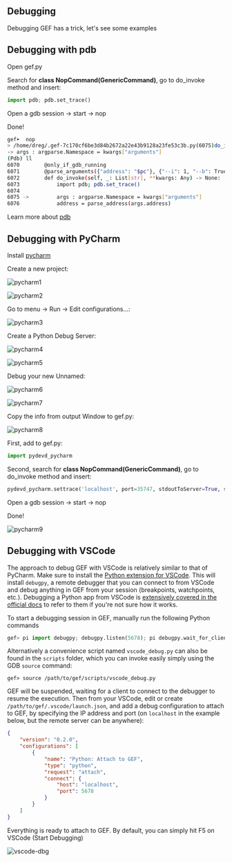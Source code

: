 ## Debugging

Debugging GEF has a trick, let's see some examples

## Debugging with pdb

Open gef.py

Search for **class NopCommand(GenericCommand)**, go to do_invoke method and insert:

```python
import pdb; pdb.set_trace()
```

Open a gdb session -> start -> nop

Done!

```bash
gef➤  nop
> /home/dreg/.gef-7c170cf6be3d84b2672a22e43b9128a23fe53c3b.py(6075)do_invoke()
-> args : argparse.Namespace = kwargs["arguments"]
(Pdb) ll
6070 	    @only_if_gdb_running
6071 	    @parse_arguments({"address": "$pc"}, {"--i": 1, "--b": True, "--f": True, "--n": True})
6072 	    def do_invoke(self, _: List[str], **kwargs: Any) -> None:
6073 	        import pdb; pdb.set_trace()
6074
6075 ->	        args : argparse.Namespace = kwargs["arguments"]
6076 	        address = parse_address(args.address)
```

Learn more about [pdb](https://docs.python.org/3/library/pdb.html)

## Debugging with PyCharm

Install [pycharm](https://www.jetbrains.com/help/pycharm/installation-guide.html)

Create a new project:

![pycharm1](https://github.com/hugsy/gef/assets/9882181/600a9522-208a-4f2e-89b2-707136ba020a)

![pycharm2](https://github.com/hugsy/gef/assets/9882181/4cf51b17-6aa0-463f-b538-200dd9e9b5e6)

Go to menu -> Run -> Edit configurations...:

![pycharm3](https://github.com/hugsy/gef/assets/9882181/6fdacda8-c4cc-44e0-8fc1-3b18cf118fbe)

Create a Python Debug Server:

![pycharm4](https://github.com/hugsy/gef/assets/9882181/09f99b28-5716-48be-8a0c-8ed69920c4a0)

![pycharm5](https://github.com/hugsy/gef/assets/9882181/814fe019-c390-4ca3-8605-e3842be04df1)

Debug your new Unnamed:

![pycharm6](https://github.com/hugsy/gef/assets/9882181/f0f1eee9-fcaa-4919-8985-8d7d09907ebd)

![pycharm7](https://github.com/hugsy/gef/assets/9882181/039e8749-b949-49e8-917f-b592f9cf6dac)

Copy the info from output Window to gef.py:

![pycharm8](https://github.com/hugsy/gef/assets/9882181/be24ee23-3101-4b71-b62f-70883c9135ad)

First, add to gef.py:

```python
import pydevd_pycharm
```

Second, search for **class NopCommand(GenericCommand)**, go to do_invoke method and insert:

```python
pydevd_pycharm.settrace('localhost', port=35747, stdoutToServer=True, stderrToServer=True)
```

Open a gdb session -> start -> nop

Done!

![pycharm9](https://github.com/hugsy/gef/assets/9882181/b22ec431-57e7-442a-835e-5817bdac7687)


## Debugging with VSCode

The approach to debug GEF with VSCode is relatively similar to that of PyCharm. Make sure to
install the [Python extension for
VSCode](https://marketplace.visualstudio.com/items?itemName=ms-python.python). This will install
`debugpy`, a remote debugger that you can connect to from VSCode and debug anything in GEF from
your session (breakpoints, watchpoints, etc.). Debugging a Python app from VSCode is [extensively
 covered in the official docs](https://code.visualstudio.com/docs/python/debugging) to refer to
 them if you're not sure how it works.

To start a debugging session in GEF, manually run the following Python commands

```python
gef> pi import debugpy; debugpy.listen(5678); pi debugpy.wait_for_client()
```

Alternatively a convenience script named `vscode_debug.py` can also be found in the `scripts`
folder, which you can invoke easily simply using the GDB `source` command:

```text
gef> source /path/to/gef/scripts/vscode_debug.py
```

GEF will be suspended, waiting for a client to connect to the debugger to resume the execution.
Then from your VSCode, edit or create `/path/to/gef/.vscode/launch.json`, and add a debug
configuration to attach to GEF, by specifying the IP address and port (on `localhost` in the
example below, but the remote server can be anywhere):

```json
{
    "version": "0.2.0",
    "configurations": [
        {
            "name": "Python: Attach to GEF",
            "type": "python",
            "request": "attach",
            "connect": {
                "host": "localhost",
                "port": 5678
            }
        }
    ]
}
```

Everything is ready to attach to GEF. By default, you can simply hit F5 on VSCode (Start Debugging)

![vscode-dbg](https://user-images.githubusercontent.com/590234/260521923-b730e2b1-8a17-423d-914c-2be0a1abfed4.png)
